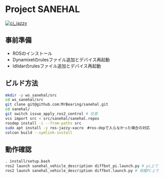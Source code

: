 # Project SANEHAL

[![ci_jazzy](https://github.com/MrBearing/sanehal/actions/workflows/ci_jazzy.yaml/badge.svg)](https://github.com/MrBearing/sanehal/actions/workflows/ci_jazzy.yaml)

## 事前準備

- ROSのインストール
- Dynamixelのrulesファイル追加とデバイス再起動
- ldlidarのrulesファイル追加とデバイス再起動


## ビルド方法
```bash
mkdir -p ws_sanehal/src
cd ws_sanehal/src
git clone git@github.com:MrBearing/sanehal.git
cd sanehal/
git switch issue_apply_ros2_control # 任意
vcs import src < src/sanehal/sanehal.repos
rosdep install -i --from-paths src
sudo apt install -y ros-jazzy-xacro　#ros-depで入らなかった場合の対応
colcon build --symlink-install
```

## 動作確認
```bash
. install/setup.bash
ros2 launch sanehal_vehicle_description diffbot_pi.launch.py # pi上で
ros2 launch sanehal_vehicle_description diffbot.launch.py # 母艦PC上で
```